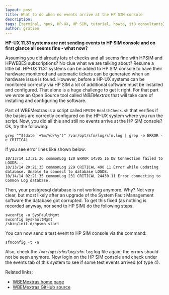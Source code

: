 ```yaml
---
layout: post
title: What to do when no events arrive at the HP SIM console
description:
tags: [terminal, hpux, HP-UX, HP SIM, tutorial, howto, it3 consultants]
author: gratien
---
```


<strong>HP-UX 11.31 systems are not sending events to HP SIM console and on first glance all seems fine - what now?</strong>

Assuming you did already lots of checks and all seems fine with HPSIM and HPWEBES subscriptions? No clue what we are talking about? Resume a little bit. HP-UX 11.31 systems can be added to HP SIM console to have their hardware monitored and automatic tickets can be generated when an hardware issue is found. However, before a HP-UX systems can be monitored correctly via HP SIM a lot of additional software must be installed and configured. That alone is a huge challenge to get it right. For that part we wrote an Open Source tool called *WBEMextras* that will take care of installing and configuring the software.

Part of WBEMextras is a script called `HPSIM-HealthCheck.sh` that verifies if the basics are correctly configured on the HP-UX system where you run the script. Now, you did all this and still no events arrive at the HP SIM console? Ok, try the following:

    grep "^$(date '+%m/%d/%y')" /var/opt/sfm/log/sfm.log | grep -e ERROR -e CRITICAL

If you see error lines like shown below:

    10/13/14 13:21:36 commonLog 120 ERROR 14505 16 DB Connection failed to LOGDB...
    10/13/14 20:21:35 commonLog 229 CRITICAL 490 11 Error while updating database. Unable to connect to database LOGDB.
    10/14/14 02:21:35 commonLog 231 CRITICAL 24430 11 Error connecting to Common Log database.

Then, your postgresql database is not working anymore. Why? Not very clear, but most likely after an upgrade of the System Fault Management software the database got corrupted. To get this fixed (as nothing is recorded anyway, nor send to HP SIM) do the following steps:

    swconfig -u SysFaultMgmt
    swconfig SysFaultMgmt
    /sbin/init.d/hpsmh start

You can now send a test event to HP SIM console via the command:

    sfmconfig -t -a

Also, check the `/var/opt/sfm/log/sfm.log` log file again; the errors should not be seen anymore. Now login on the HP SIM console and check under the events tab of this system to see if some test events arrived (of type 4).

Related links:

* [WBEMextras home page](http://wbemextras.github.io/)
* [WBEMextras GitHub source](https://github.com/WBEMextras/WBEMextras)

